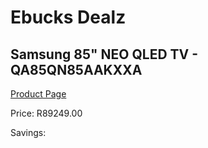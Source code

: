 
# Ebucks Dealz
## Samsung 85" NEO QLED TV - QA85QN85AAKXXA
[Product Page](https://www.ebucks.com/web/shop/productSelected.do?prodId=1226728926&catId=363628796)

Price: R89249.00

Savings: 


	